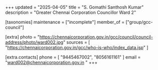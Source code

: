 +++
updated = "2025-04-05"
title = "S. Gomathi Santhosh Kumar"
description = "Greater Chennai Corporation Councillor Ward 2"

[taxonomies]
maintenance = ["incomplete"]
member_of = ["group/gcc-council"]

[extra]
photo = "https://chennaicorporation.gov.in/gcc/council/council-address/photo/ward002.jpg"
sources = [
    "https://chennaicorporation.gov.in/gcc/who-is-who/index_data.jsp"
]

[extra.contacts]
phone = [
    "9445467002", 
    "8056161161"
]
email = "ward002@chennaicorporation.gov.in "
+++
